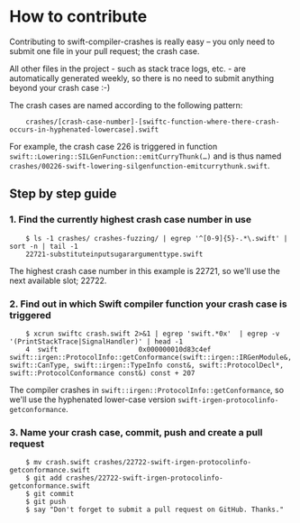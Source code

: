 # How to contribute

Contributing to swift-compiler-crashes is really easy – you only need to submit one file in your pull request; the crash case.

All other files in the project - such as stack trace logs, etc. - are automatically generated weekly, so there is no need to submit anything beyond your crash case :-)

The crash cases are named according to the following pattern:

````
    crashes/[crash-case-number]-[swiftc-function-where-there-crash-occurs-in-hyphenated-lowercase].swift
````

For example, the crash case 226 is triggered in function `swift::Lowering::SILGenFunction::emitCurryThunk(…)` and is thus named `crashes/00226-swift-lowering-silgenfunction-emitcurrythunk.swift`.

## Step by step guide

### 1. Find the currently highest crash case number in use

````
    $ ls -1 crashes/ crashes-fuzzing/ | egrep '^[0-9]{5}-.*\.swift' | sort -n | tail -1
    22721-substituteinputsugarargumenttype.swift
````

The highest crash case number in this example is 22721, so we'll use the next available slot; 22722.

### 2. Find out in which Swift compiler function your crash case is triggered

````
    $ xcrun swiftc crash.swift 2>&1 | egrep 'swift.*0x'  | egrep -v '(PrintStackTrace|SignalHandler)' | head -1
    4  swift                    0x000000010d83c4ef swift::irgen::ProtocolInfo::getConformance(swift::irgen::IRGenModule&, swift::CanType, swift::irgen::TypeInfo const&, swift::ProtocolDecl*, swift::ProtocolConformance const&) const + 207
````

The compiler crashes in `swift::irgen::ProtocolInfo::getConformance`, so we'll use the hyphenated lower-case version `swift-irgen-protocolinfo-getconformance`.

### 3. Name your crash case, commit, push and create a pull request

````
    $ mv crash.swift crashes/22722-swift-irgen-protocolinfo-getconformance.swift
    $ git add crashes/22722-swift-irgen-protocolinfo-getconformance.swift
    $ git commit
    $ git push
    $ say "Don't forget to submit a pull request on GitHub. Thanks."
````

